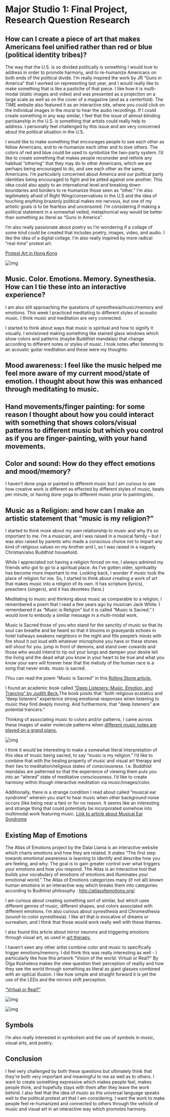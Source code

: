 
# Major Studio 1: Final Project, Research Question Research

## How can I create a piece of art that makes Americans feel unified rather than red or blue (political identity tribes)? 

The way that the U.S. is so divided politically is something I would love to address in order to promote harmony, and to re-humanize Americans on both ends of the political divide. I’m really inspired the work by JR “Guns in America” that I worked on representing last year, and I would really like to make something that is like a pastiche of that piece. I like how it is multi-modal (static images and video) and was presented as a projection on a large scale as well as on the cover of a magazine (and as a centerfold).  The TIME website also featured it as an interactive site, where you could click on the individual images in the mural to hear the audio recordings.  If I could create something in any way similar, I feel that the issue of almost blinding partisanship in the U.S. is something that artists could really help to address. I personally feel challenged by this issue and am very concerned about the political situation in the U.S.

I would like to make something that encourages people to see each other as fellow Americans, and to re-humanize each other and to love others.  The colors of red and blue could be used to symbolize the two-party system. I’d like to create something that makes people reconsider and rethink any habitual “othering” that they may do to other Americans, which we are perhaps being encouraged to do, and see each other as the same, Americans. I’m particularly concerned about America and our political party identities being encouraged to fight and be pitted against one another. This idea could also apply to an international level and breaking down boundaries and borders to re-humanize those seen as “other.” I’m also legitimately afraid of Right Wing/conservatives in the U.S and the idea of touching anything brazenly political makes me nervous, but one of my artistic goals is to be fearless and uncensored. I’m considering if making a political statement in a somewhat veiled, metaphorical way would be better than something as literal as “Guns in America”.

I’m also really passionate about poetry so I’m wondering if a collage of some kind could be created that includes poetry, images, video, and audio. I like the idea of a digital collage. I’m also really inspired by more radical “real-time” protest art. 

[Protest Art in Hong Kong](https://news.artnet.com/art-world/hong-kong-artists-protest-1622485) 

![img](img/handpainted.jpeg)

## Music. Color. Emotions. Memory. Synesthesia. How can I tie these into an interactive experience? 
I am also still approaching the questions of synesthesia/music/memory and emotions. This week I practiced meditating to different styles of acoustic music. I think music and meditation are very connected.

I started to think about ways that music is spiritual and how to signify it visually. I envisioned making something like stained glass windows which show colors and patterns (maybe Buddhist mandalas) that change according to different notes or styles of music. I took notes after listening to an acoustic guitar meditation and these were my thoughts:

## Mood awareness: I feel like the music helped me feel more aware of my current mood/state of emotion. I thought about how this was enhanced through meditating to music.

## Hand movements/finger painting: for some reason I thought about how you could interact with something that shows colors/visual patterns to different music but which you control as if you are finger-painting, with your hand movements.

## Color and sound: How do they effect emotions and mood/memory?

I haven’t done yoga or painted to different music but I am curious to see how creative work is different as effected by different styles of music, beats per minute, or having done yoga to different music prior to painting/etc.

## Music as a Religion: and how can I make an artistic statement that “music is my religion?” 
I started to think more about my own relationship to music and why it’s so important to me. I’m a musician, and I was raised in a musical family – but I was also raised by parents who made a conscious choice not to impart any kind of religious values on my brother and I, so I was raised in a vaguely Christian/also Buddhist household.

While I appreciated not having a religion forced on me, I always admired my friends who got to go to a spiritual place. As I’ve gotten older, spirituality has become more important to me. Looking back, I wonder if music took the place of religion for me. So, I started to think about creating a work of art that makes music into a religion of its own. It has scripture (lyrics), preachers (singers), and it has devotees (fans.)

Meditating to music and thinking about music as comparable to a religion, I remembered a poem that I read a few years ago by musician Jack White. I remembered it as “Music is Religion” but it is called “Music is Sacred.” I would love to embody a similar message in a multi-modal work.

Music is Sacred
those of you who stand for the sanctity of music
so that its soul can breathe
and be heard
so that it blooms in graveyards
echoes in hotel hallways
awakens neighbors in the night
and fills people’s minds with fire
shout it out loud with whatever microphone you have
or these stones will shout for you.
jump in front of demons,
and stand over cowards and those who would intend
to rip out your lungs and dampen your desire
tell the living and the dead
what you know in your heart to be true
and what you know your ears
will forever hear
that the melody of the human race
is a song that never ends.
music is sacred.

(You can read the poem “Music is Sacred” in this [Rolling Stone article.](https://www.rollingstone.com/music/music-news/jack-white-pens-poem-music-is-sacred-237531/)


I found an academic book called [“Deep Listeners: Music, Emotion, and Trancing” by Judith Beck.](https://web.stanford.edu/group/brainwaves/2006/Becker-DeepListenersLecture.pdf)The book posits that “both religious ecstatics and “deep listeners” experience strong emotional responses when listening to music they find deeply moving. And furthermore, that “deep listeners” are potential trancers.”  


Thinking of associating music to colors and/or patterns, I came across these images of water molecule patterns when [different music notes are played on a grand piano.](https://www.youtube.com/watch?v=9al397N6Tzs)

![img](img/PianoNotesinaBowlofWater.jpeg)

I think it would be interesting to make a somewhat literal interpretation of this idea of music being sacred, to say “music is my religion.” I’d like to combine that with the healing property of music and visual art therapy and their ties to meditation/religious states of consciousness. I.e. Buddhist mandalas are patterned so that the experience of viewing them puts you into an “altered” state of meditative consciousness. I’d like to create harmony within though interactive meditation via music/images/color.  

Additionally, there is a strange condition I read about called “musical ear syndrome” wherein you start to hear music when other background noise occurs (like being near a fan) or for no reason. It seems like an interesting and strange thing that could potentially be incorporated somehow into multimodal work featuring music. [Link to article about Musical Ear Syndrome](https://hearinglosshelp.com/blog/apophenia-audio-pareidolia-and-musical-ear-syndrome/)

## Existing Map of Emotions 

The Atlas of Emotions project by the Dalai Llama is an interactive website which charts emotions and how they are related. It states “The first step towards emotional awareness is learning to identify and describe how you are feeling, and why.  The goal is to gain greater control over what triggers your emotions and how you respond. The Atlas is an interactive tool that builds your vocabulary of emotions of emotions and illuminates your emotional world.” The Atlas of Emotions categorizes many (if not all) known human emotions in an interactive way which breaks them into categories according to Budhhist philosophy : http://atlasofemotions.org/

I am curious about creating something sort of similar, but which uses different genres of music, different shapes, and colors associated with different emotions. I’m also curious about synesthesia and Chromesthesia (sound-to-color synesthesia). I like art that is evocative of dreams or surrealism, and I think that those would work really well with these themes.

I also found this article about mirror neurons and triggering emotions through visual art, as used in [art therapy.](https://www.tandfonline.com/doi/abs/10.1080/07421656.2010.10129385)

I haven’t seen any other artist combine color and music to specifically trigger emotions/memory. I did think this was really interesting as well -
I particularly like how this artwork “Vision of the world: Virtual or Real?” By Olga Kosheleva makes the view question their perception of reality and how they see the world through something as literal as giant glasses combined with an optical illusion. I like how simple and straight forward it is yet the use of the LEDs and the mirrors shift perception.

[“Virtual or Real?”](https://olgakosheleva.com/artwork/vision-of-the-world-virtual-or-real/)

![img](img/virtualorreal.jpeg)

![img](img/virtualorreal2.jpeg)


## Symbols

I’m also really interested in symbolism and the use of symbols in music, visual arts, and poetry.

## Conclusion

I feel very challenged by both these questions but ultimately think that they're both very important and meaningful to me as well as to others. I want to create something expressive which makes people feel, makes people think, and hopefully stays with them after they leave the work behind. I also feel that the idea of music as the universal language speaks well to the political protest art that I am considering. I want the work to make people feel re-humanized and connected to others through the vehicle of music and visual art in an interactive way which promotes harmony.

